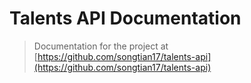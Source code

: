 # Talents API Documentation

> Documentation for the project at [https://github.com/songtian17/talents-api](https://github.com/songtian17/talents-api)